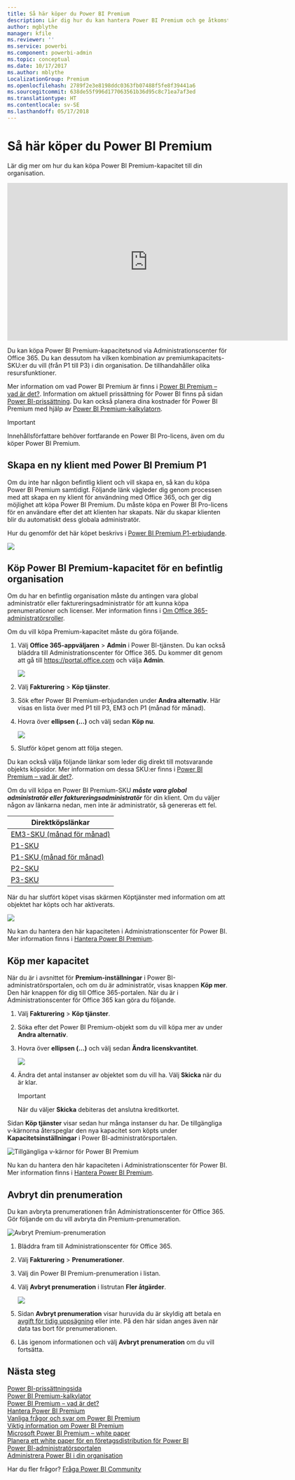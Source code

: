 ```yaml
---
title: Så här köper du Power BI Premium
description: Lär dig hur du kan hantera Power BI Premium och ge åtkomst till innehåll för hela organisationen.
author: mgblythe
manager: kfile
ms.reviewer: ''
ms.service: powerbi
ms.component: powerbi-admin
ms.topic: conceptual
ms.date: 10/17/2017
ms.author: mblythe
LocalizationGroup: Premium
ms.openlocfilehash: 2789f2e3e8198ddc0363fb07488f5fe8f39441a6
ms.sourcegitcommit: 638de55f996d177063561b36d95c8c71ea7af3ed
ms.translationtype: HT
ms.contentlocale: sv-SE
ms.lasthandoff: 05/17/2018
---
```

# <a name="how-to-purchase-power-bi-premium"></a>Så här köper du Power BI Premium
Lär dig mer om hur du kan köpa Power BI Premium-kapacitet till din organisation.

<iframe width="640" height="360" src="https://www.youtube.com/embed/NkvYs5Qp4iA?rel=0&amp;showinfo=0" frameborder="0" allowfullscreen></iframe>

Du kan köpa Power BI Premium-kapacitetsnod via Administrationscenter för Office 365. Du kan dessutom ha vilken kombination av premiumkapacitets-SKU:er du vill (från P1 till P3) i din organisation. De tillhandahåller olika resursfunktioner.

Mer information om vad Power BI Premium är finns i [Power BI Premium – vad är det?](service-premium.md). Information om aktuell prissättning för Power BI finns på sidan [Power BI-prissättning](https://powerbi.microsoft.com/pricing/). Du kan också planera dina kostnader för Power BI Premium med hjälp av [Power BI Premium-kalkylatorn](https://powerbi.microsoft.com/calculator/).

> [!IMPORTANT]
> Innehållsförfattare behöver fortfarande en Power BI Pro-licens, även om du köper Power BI Premium.
> 
> 

## <a name="create-a-new-tenant-with-power-bi-premium-p1"></a>Skapa en ny klient med Power BI Premium P1
Om du inte har någon befintlig klient och vill skapa en, så kan du köpa Power BI Premium samtidigt. Följande länk vägleder dig genom processen med att skapa en ny klient för användning med Office 365, och ger dig möjlighet att köpa Power BI Premium. Du måste köpa en Power BI Pro-licens för en användare efter det att klienten har skapats. När du skapar klienten blir du automatiskt dess globala administratör.

Hur du genomför det här köpet beskrivs i [Power BI Premium P1-erbjudande](https://signup.microsoft.com/Signup?OfferId=b3ec5615-cc11-48de-967d-8d79f7cb0af1).

![](media/service-admin-premium-purchase/premium-purchase-with-tenant.png)

## <a name="purchase-a-power-bi-premium-capacity-for-an-existing-organization"></a>Köp Power BI Premium-kapacitet för en befintlig organisation
Om du har en befintlig organisation måste du antingen vara global administratör eller faktureringsadministratör för att kunna köpa prenumerationer och licenser. Mer information finns i [Om Office 365-administratörsroller](https://support.office.com/article/About-Office-365-admin-roles-da585eea-f576-4f55-a1e0-87090b6aaa9d).

Om du vill köpa Premium-kapacitet måste du göra följande.

1. Välj **Office 365-appväljaren** > **Admin** i Power BI-tjänsten. Du kan också bläddra till Administrationscenter för Office 365. Du kommer dit genom att gå till https://portal.office.com och välja **Admin**.
   
    ![](media/service-admin-premium-purchase/o365-app-picker.png)
2. Välj **Fakturering** > **Köp tjänster**.
3. Sök efter Power BI Premium-erbjudanden under **Andra alternativ**. Här visas en lista över med P1 till P3, EM3 och P1 (månad för månad).
4. Hovra över **ellipsen (...)**  och välj sedan **Köp nu**.
   
    ![](media/service-admin-premium-purchase/premium-purchase.png)
5. Slutför köpet genom att följa stegen.

Du kan också välja följande länkar som leder dig direkt till motsvarande objekts köpsidor. Mer information om dessa SKU:er finns i [Power BI Premium – vad är det?](service-premium.md#premiumskus).

Om du vill köpa en Power BI Premium-SKU ***måste vara global administratör eller faktureringsadministratör*** för din klient. Om du väljer någon av länkarna nedan, men inte är administratör, så genereras ett fel.

| Direktköpslänkar |
| --- |
| [EM3-SKU (månad för månad)](https://portal.office.com/commerce/completeorder.aspx?OfferId=4004702D-749C-4F74-BF47-3048F1833780&adminportal=1) |
| [P1-SKU](https://portal.office.com/commerce/completeorder.aspx?OfferId=b3ec5615-cc11-48de-967d-8d79f7cb0af1&adminportal=1) |
| [P1-SKU (månad för månad)](https://portal.office.com/commerce/completeorder.aspx?OfferId=E4C8EDD3-74A1-4D42-A738-C647972FBE81&adminportal=1) |
| [P2-SKU](https://portal.office.com/commerce/completeorder.aspx?OfferId=062F2AA7-B4BC-4B0E-980F-2072102D8605&adminportal=1) |
| [P3-SKU](https://portal.office.com/commerce/completeorder.aspx?OfferId=40c7d673-375c-42a1-84ca-f993a524fed0&adminportal=1) |

När du har slutfört köpet visas skärmen Köptjänster med information om att objektet har köpts och har aktiverats.

![](media/service-admin-premium-purchase/premium-purchased.png)

Nu kan du hantera den här kapaciteten i Administrationscenter för Power BI. Mer information finns i [Hantera Power BI Premium](service-admin-premium-manage.md).

## <a name="purchase-more-capacities"></a>Köp mer kapacitet
När du är i avsnittet för **Premium-inställningar** i Power BI-administratörsportalen, och om du är administratör, visas knappen **Köp mer**. Den här knappen för dig till Office 365-portalen. När du är i Administrationscenter för Office 365 kan göra du följande.

1. Välj **Fakturering** > **Köp tjänster**.
2. Söka efter det Power BI Premium-objekt som du vill köpa mer av under **Andra alternativ**.
3. Hovra över **ellipsen (...)**  och välj sedan **Ändra licenskvantitet**.
   
    ![](media/service-admin-premium-purchase/premium-purchase-more.png)
4. Ändra det antal instanser av objektet som du vill ha. Välj **Skicka** när du är klar.
   
   > [!IMPORTANT]
   > När du väljer **Skicka** debiteras det anslutna kreditkortet.
   > 
   > 

Sidan **Köp tjänster** visar sedan hur många instanser du har. De tillgängliga v-kärnorna återspeglar den nya kapacitet som köpts under **Kapacitetsinställningar** i Power BI-administratörsportalen.

![Tillgängliga v-kärnor för Power BI Premium](media/service-admin-premium-purchase/premium-capacities.png)

Nu kan du hantera den här kapaciteten i Administrationscenter för Power BI. Mer information finns i [Hantera Power BI Premium](service-admin-premium-manage.md).

## <a name="cancel-your-subscription"></a>Avbryt din prenumeration
Du kan avbryta prenumerationen från Administrationscenter för Office 365. Gör följande om du vill avbryta din Premium-prenumeration.

![](media/service-admin-premium-purchase/premium-cancel-subscription.png "Avbryt Premium-prenumeration")

1. Bläddra fram till Administrationscenter för Office 365.
2. Välj **Fakturering** > **Prenumerationer**.
3. Välj din Power BI Premium-prenumeration i listan.
4. Välj **Avbryt prenumeration** i listrutan **Fler åtgärder**.
   
    ![](media/service-admin-premium-purchase/o365-more-actions.png)
5. Sidan **Avbryt prenumeration** visar huruvida du är skyldig att betala en [avgift för tidig uppsägning](https://support.office.com/article/early-termination-fees-6487d4de-401a-466f-8bc3-c0beb5cc40d3) eller inte. På den här sidan anges även när data tas bort för prenumerationen.
6. Läs igenom informationen och välj **Avbryt prenumeration** om du vill fortsätta.

## <a name="next-steps"></a>Nästa steg
[Power BI-prissättningsida](https://powerbi.microsoft.com/pricing/)  
[Power BI Premium-kalkylator](https://powerbi.microsoft.com/calculator/)  
[Power BI Premium – vad är det?](service-premium.md)  
[Hantera Power BI Premium](service-admin-premium-manage.md)  
[Vanliga frågor och svar om Power BI Premium](service-premium-faq.md)  
[Viktig information om Power BI Premium](service-premium-release-notes.md)  
[Microsoft Power BI Premium – white paper](https://aka.ms/pbipremiumwhitepaper)  
[Planera ett white paper för en företagsdistribution för Power BI](https://aka.ms/pbienterprisedeploy)  
[Power BI-administratörsportalen](service-admin-portal.md)  
[Administrera Power BI i din organisation](service-admin-administering-power-bi-in-your-organization.md)  

Har du fler frågor? [Fråga Power BI Community](http://community.powerbi.com/)

